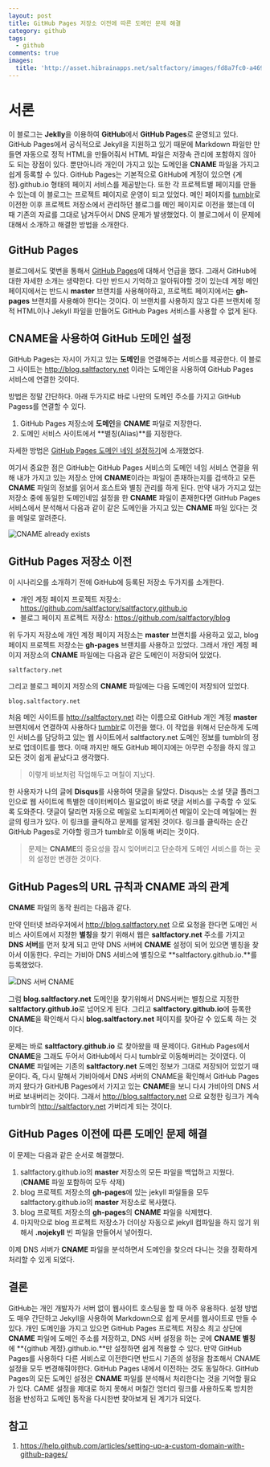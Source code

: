 ```yaml
---
layout: post
title: GitHub Pages 저장소 이전에 따른 도메인 문제 해결
category: github
tags:
  - github
comments: true
images:
  title: 'http://asset.hibrainapps.net/saltfactory/images/fd8a7fc0-a469-48b0-b752-85f9217dde1d'
---
```


# 서론

이 블로그는 **Jeklly**을 이용하여 **GitHub**에서 **GitHub Pages**로 운영되고 있다. GitHub Pages에서 공식적으로 Jekyll을 지원하고 있기 때문에 Markdown 파일만 만들면 자동으로 정적 HTML을 만들어줘서 HTML 파일은 저장속 관리에 포함하지 않아도 되는 장점이 있다. 뿐만아니라 개인이 가지고 있는 도메인을 **CNAME** 파일을 가지고 쉽게 등록할 수 있다. GitHub Pages는 기본적으로 GitHub에 계정이 있으면 {계정}.github.io 형태의 페이지 서비스를 제공받는다. 또한 각 프로젝트별 페이지를 만들 수 있는데 이 블로그는 프로젝트 페이지로 운영이 되고 있었다. 메인 페이지를 [tumblr](http://saltfactory.net)로 이전한 이후 프로젝트 저장소에서 관리하던 블로그를 메인 페이지로 이전을 했는데 이 때 기존의 자료를 그대로 남겨두어서 DNS 문제가 발생했었다. 이 블로그에서 이 문제에 대해서 소개하고 해결한 방법을 소개한다.

<!--more-->

## GitHub Pages

블로그에서도 몇번을 통해서 [GitHub Pages](https://pages.github.com/)에 대해서 언급을 했다. 그래서 GitHub에 대한 자세한 소개는 생략한다. 다만 반드시 기억하고 알아둬야할 것이 있는데 계정 메인 페이지에서는 반드시 **master** 브랜치를 사용해야하고, 프로젝트 페이지에서는 **gh-pages** 브랜치를 사용해야 한다는 것이다. 이 브랜치를 사용하지 않고 다른 브랜치에 정적 HTML이나 Jekyll 파일을 만들어도 GitHub Pages 서비스를 사용할 수 없게 된다.

## CNAME을 사용하여 GitHub 도메인 설정

GitHub Pages는 자시이 가지고 있는 **도메인**을 연결해주는 서비스를 제공한다. 이 블로그 사이트는 http://blog.saltfactory.net 이라는 도메인을 사용하여 GitHub Pages 서비스에 연결한 것이다.

방법은 정말 간단하다. 아래 두가지로 바로 나만의 도메인 주소를 가지고 GitHub Pagess를 연결할 수 있다.

1. GitHub Pages 저장소에 **도메인**을 **CNAME** 파일로 저장한다.
2. 도메인 서비스 사이트에서 **별칭(Alias)**를 지정한다.

자세한 방법은 [GitHub Pages 도메인 네임 설정하기](http://blog.saltfactory.net/github/setting-domain-name-in-github-pages-via-cname.html)에 소개했었다.

여기서 중요한 점은 GitHub는 GitHub Pages 서비스의 도메인 네임 서비스 연결을 위해 내가 가지고 있는 저장소 안에 **CNAME**이라는 파일이 존재하는지를 검색하고 모든 **CNAME** 파일의 정보를 읽어서 호스트와 별칭 관리를 하게 된다. 만약 내가 가지고 있는 저장소 중에 동일한 도메인네임 설정을 한 **CNAME** 파일이 존재한다면 GitHub Pages 서비스에서 분석해서 다음과 같이 같은 도메인을 가지고 있는 **CNAME** 파일 있다는 것을 메일로 알려준다.

![CNAME already exists](http://asset.hibrainapps.net/saltfactory/images/1b89456d-84e5-47c3-926f-e494c1f92420)


## GitHub Pages 저장소 이전

이 시나리오를 소개하기 전에 GitHub에 등록된 저장소 두가지를 소개한다.

* 개인 계정 페이지 프로젝트 저장소: https://github.com/saltfactory/saltfactory.github.io
* 블로그 페이지 프로젝트 저장소: https://github.com/saltfactory/blog

위 두가지 저장소에 개인 계정 페이지 저장소는 **master** 브랜치를 사용하고 있고, blog 페이지 프로젝트 저장소는 **gh-pages** 브랜치를 사용하고 있었다. 그래서 개인 계정 페이지 저장소의 **CNAME** 파일에는 다음과 같은 도메인이 저장되어 있었다.

```text
saltfactory.net
```

그리고 블로그 페이지 저장소의 **CNAME** 파일에는 다음 도메인이 저장되어 있었다.

```text
blog.saltfactory.net
```

처음 메인 사이트를 http://saltfactory.net 라는 이름으로 GitHub 개인 계정 **master** 브랜치에서 연결하여 사용하다 [tumblr](https://www.tumblr.com)로 이전을 했다. 이 작업을 위해서 단순하게 도메인 서비스를 담당하고 있는 웹 사이트에서 saltfactory.net 도메인 정보를 tumblr의 정보로 업데이트를 했다. 이때 까지만 해도 GitHub 페이지에는 아무런 수정을 하지 않고 모든 것이 쉽게 끝났다고 생각했다.

> 이렇게 바보처럼 작업해두고 며칠이 지났다.

한 사용자가 나의 글에 **Disqus**를 사용하여 댓글을 달았다. Disqus는 소셜 댓글 플러그인으로 웹 사이트에 특별한 데이터베이스 필요없이 바로 댓글 서비스를 구축할 수 있도록 도와준다. 댓글이 달리면 자동으로 메일로 노티피케이션 메일이 오는데 메일에는 원글의 링크가 있다. 이 링크를 클릭하고 문제를 알게된 것이다. 링크를 클릭하는 순간 GitHub Pages로 가야할 링크가 tumblr로 이동해 버리는 것이다.

> 문제는 **CNAME**의 중요성을 잠시 잊어버리고 단순하게 도메인 서비스를 하는 곳의 설정만 변경한 것이다.

## GitHub Pages의 URL 규칙과 CNAME 과의 관계

**CNAME** 파일의 동작 원리는 다음과 같다.

만약 인터넷 브라우저에서 http://blog.saltfactory.net 으로 요청을 한다면 도메인 서비스 사이트에서 지정한 **별칭**을 찾기 위해서 웹은 **saltfactory.net** 주소를 가지고 **DNS 서버**를 먼저 찾게 되고 만약 DNS 서버에 **CNAME** 설정이 되어 있으면 별칭을 찾아서 이동한다. 우리는 가비아 DNS 서비스에 별칭으로 **saltfactory.github.io.**를 등록했었다.

![DNS 서버 CNAME](http://asset.hibrainapps.net/saltfactory/images/62f656a2-b756-4f18-bdee-55dc7bdd83ff)

그럼 **blog.saltfactory.net** 도메인을 찾기위해서 DNS서버는 별칭으로 지정한 **saltfactory.github.io**로 넘어오게 된다. 그리고 **saltfactory.github.io**에 등록한 **CNAME**을 확인해서 다시 **blog.saltfactory.net** 페이지를 찾아갈 수 있도록 하는 것이다.

문제는 바로 **saltfactory.github.io** 로 찾아왔을 때 문제이다. GitHub Pages에서 **CNAME**을 그래도 두어서 GitHub에서 다시 tumblr로 이동해버리는 것이였다. 이 **CNAME** 파일에는 기존의 **saltfactory.net** 도메인 정보가 그대로 저장되어 있었기 때문이다. 즉, 다시 말해서 가비아에서 DNS 서버의 CNAME을 확인해서 GitHub Pages까지 왔다가 GitHUB Pages에서 가지고 있는 **CNAME**을 보니 다시 가비아의 DNS 서버로 보내버리는 것이다. 그래서 http://blog.saltfactory.net 으로 요청한 링크가 계속 tumblr의 http://saltfactory.net 가버리게 되는 것이다.

## GitHub Pages 이전에 따른 도메인 문제 해결

이 문제는 다음과 같은 순서로 해결했다.

1. saltfactory.github.io의 **master** 저장소의 모든 파일을 백업하고 지웠다.(**CNAME** 파일 포함하여 모두 삭제)
2. blog 프로젝트 저장소의 **gh-pages**에 있는 jekyll 파일들을 모두 saltfactory.github.io의 **master** 저장소로 복사했다.
3. blog 프로젝트 저장소의 **gh-pages**의 **CNAME** 파일을 삭제했다.
4. 마지막으로 blog 프로젝트 저장소가 더이상 자동으로 jekyll 컴파일을 하지 않기 위해서 **.nojekyll** 빈 파일을 만들어서 넣어줬다.

이제 DNS 서버가 **CNAME** 파일을 분석하면서 도메인을 찾으러 다니는 것을 정확하게 처리할 수 있게 되었다.

## 결론

GitHub는 개인 개발자가 서버 없이 웹사이트 호스팅을 할 때 아주 유용하다. 설정 방법도 매우 간단하고 Jekyll을 사용하여 Markdown으로 쉽게 문서를 웹사이트로 만들 수 있다. 개인 도메인을 가지고 있으면 GitHub Pages 프로젝트 저장소 최고 상단에 **CNAME** 파일에 도메인 주소를 저장하고, DNS 서버 설정을 하는 곳에 **CNAME 별칭**에 **{github 계정}.github.io.**만 설정하면 쉽게 적용할 수 있다. 만약 GitHub Pages를 사용하다 다른 서비스로 이전한다면 반드시 기존의 설정을 참조해서 CNAME 설정을 모두 변경해줘야한다. GitHub Pages 내에서 이전하는 것도 동일하다. GitHub Pages의 모든 도메인 설정은 **CNAME** 파일를 분석해서 처리한다는 것을 기억할 필요가 있다. CAME 설정을 제대로 하지 못해서 며칠간 엉터리 링크를 사용하도록 방치한 점을 반성하고 도메인 동작을 다시한번 찾아보게 된 계기가 되었다.

## 참고

1. https://help.github.com/articles/setting-up-a-custom-domain-with-github-pages/


